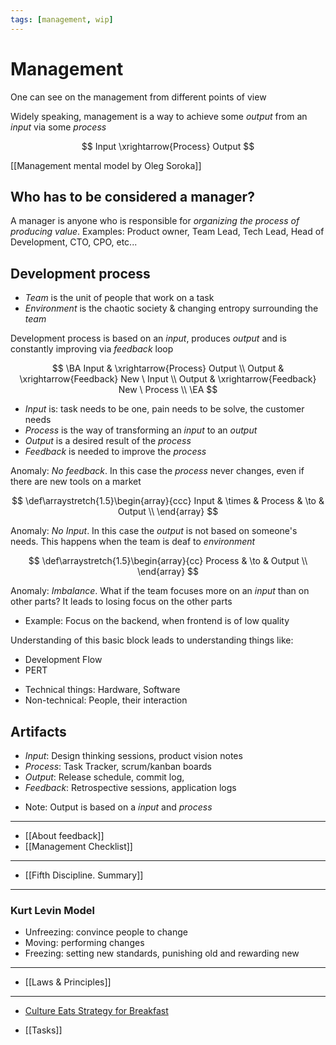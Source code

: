 ```yaml
---
tags: [management, wip]
---
```


# Management

One can see on the management from different points of view

Widely speaking, management is a way to achieve some *output* from an *input* via some *process*

$$
Input \xrightarrow{Process} Output
$$


[[Management mental model by Oleg Soroka]]

<!--
Examples:

$$
Customer \ Needs \xrightarrow{Development} Value \\
Produced \ Value \xrightarrow{Feedback} New \ Input \\
Produced \ Value \xrightarrow{Feedback} New \ Process \\
$$
-->

## Who has to be considered a manager?

A manager is anyone who is responsible for *organizing the process of producing value*. Examples: Product owner, Team Lead, Tech Lead, Head of Development, CTO, CPO, etc...

## Development process

- *Team* is the unit of people that work on a task
- *Environment* is the chaotic society & changing entropy surrounding the *team*


Development process is based on an *input*, produces *output* and is constantly improving via *feedback* loop

$$
\BA
	Input & \xrightarrow{Process} Output \\
	Output & \xrightarrow{Feedback} New \ Input \\
	Output & \xrightarrow{Feedback} New \ Process \\
\EA
$$

- *Input* is: task needs to be one, pain needs to be solve, the customer needs
- *Process* is the way of transforming an *input* to an *output*
- *Output* is a desired result of the *process*
- *Feedback* is needed to improve the *process*

Anomaly: *No feedback*. 
In this case the *process* never changes, even if there are new tools on a market


$$
\def\arraystretch{1.5}\begin{array}{ccc}
   Input & \times & Process & \to & Output \\ 
\end{array}
$$


Anomaly: *No Input*.
In this case the *output* is not based on someone's needs. This happens when the team is deaf to *environment*

$$
\def\arraystretch{1.5}\begin{array}{cc}
   Process & \to & Output \\ 
\end{array}
$$

Anomaly: *Imbalance*. What if the team focuses more on an *input* than on other parts? It leads to losing focus on the other parts

- Example: Focus on the backend, when frontend is of low quality

Understanding of this basic block leads to understanding things like:
- Development Flow
- PERT

* Technical things: Hardware, Software
* Non-technical: People, their interaction

## Artifacts

- *Input*: Design thinking sessions, product vision notes
- *Process*: Task Tracker, scrum/kanban boards
- *Output*: Release schedule, commit log, 
- *Feedback*: Retrospective sessions, application logs

* Note: Output is based on a *input* and *process*

---

- [[About feedback]]
- [[Management Checklist]]

---

- [[Fifth Discipline. Summary]]

---

### Kurt Levin Model

- Unfreezing: convince people to change
- Moving: performing changes
- Freezing: setting new standards, punishing old and rewarding new

---

- [[Laws & Principles]]

---

- [Culture Eats Strategy for Breakfast](https://www.managementcentre.co.uk/big-ideas/culture-eats-strategy-for-breakfast/)


- [[Tasks]]

<!--

- [[Queueing theory]]
- [[Theory of constraints]]
- [[Agile Development]]
- [[Kaizen]]
- [[Lean]]

---

- https://modernagile.org/
- https://management30.com/
- https://www.ontheagilepath.net/2017/01/noestimates-101-new-principles-for-software-development-presented-by-vasco-duarte.html
- https://basecamp.com/shapeup/webbook


## Mindshift Coursera
Небольшой конспект:

– Active learning подразумевает активную работу над материалом во время обучения. В универе лекторы не должны нудно читать много часов подряд, они должны давать студентам возможность работать с только что прочтенным материалом. Другой пример: можно много смотреть, как монтируется видео, но круче сразу после просмотра первого видео начать монтировать свое, чтобы включить эктив лернинг. \[Это похоже на learning by doing\]  
– Не стоит давать студентам решение: лучше натолкнуть их на него, не надо писать готовую формулу.  
– \[Осознал: записывать заметки видео-лекций — это тип активного обучения. Надо всегда записывать. Не стомт мчаться вперед, иначе будет обман самого себя\]  
– Для проверки знаний: закрываем книгу, выключаем видео. Пытаемся повторить. \[Пример с тем, как я делал игру на Юнити; без инструкции понимание терялось, значит проработал материал не до конца\]  
– Знания из других областей, могут помочь совершить прорыв в другой области. Пример: Эйнштейн; чел, открывший ДНК; чел, открывший хеликобактер.  
– Если вы ничего не знаете о предмете, то это не значит, что его нужно не изучать. Если ваш знакомый круто шарит в математике, а вы нет, то всё равно у вас может получиться найти более интересный способ решения, так как будут задействованы другие нейронные цепочки.  
– Важно делеть перерывы, чтобы переключаться из focused mode в diffused mode. \[Возможно вечеринки или поездки, которые полностью вырывают из текущей реальности, очень мощно активизируют diffused mode. Также как и тяжелые интенсивные тренировки.\]  
– Громкая и быстрая музыка может замедлять обучение, потому что мозг использует те же области для обработки языка.  
– Мы часто развиваем страсть к предмету, который нам изначально нравился. А нравился он нам, потому что легче давался. Из-за этого мы можем думать, что способы только в этом предмете, а в других нет.  
– Польза от плохой памяти — большая креативность, так как если память плохая, то это значит, что рабочие слоты высвобождаются слишком часто, а это ведет к круговороту мыслей, то есть к большей креативности.  
– У людей с плохой памятью больше мотивации придумыаать более изящные простые решения \[нужна ссыль на исследование\]  
– Медитация с фокусировкой на чем-то (мантры) тренирует focused mode, медитация без фокусировки тренирует diffused mode  
– Книга Procrastination Equation.  
– Memoization также важен для глубокого понимания материала, как и delibarate practice  
– Книга The new mood theropy. David Burns  
– Называем словом эмоции, которые сейчас испытываем. Это сместит мышление от эмоционального центра мозга к рациональной части  
– Примеры cognitive distortion: all or nothing thinking, magnification, overgeneralizing  
– Чтобы успокоиться, стоит определить и дать название каждой эмоции. Так всё это добро переместится в рациональную часть мозга  
– Используем позитивный рефрейминг, чтобы превращать негативные эмоции в позитивные и использовать их с пользой. Сфейлится где-то? Не огорчайся, используй это как опыт  
– Если человек лучше воспринимает инфу с помощью слуха, а не глаз, то обычно говорят, что надо преподносить ему аудиальную инфу. Но реальность такова, что надо использовать все виды восприятия. Самые популярные — это аудиальные и визуальные. Идеально, если подключены все: аудиальные, визуальные, кинестетические и read/write  
– Гугл запустили проект Аристотель, чтобы узнать, что больше всего влияет на успех команд (одинаковый бэкграунд, одинаковые интересы или что-то еще). Оказалось, что есть единственная причина успеха: psychological safety. Члены команды могли спокойно брать рискованные задачи и иногда фейлиться. Поощрение такого вело к успеху. Людям было комфортно просто быть собой.  
– Choose friends and coworkers who have have aspirations that fit into your goals. Это нужно так как окружение сильно влияет на серотонин. При низком серотонине будет печаль и низкие результаты.  
– Есть та работа, которую страстно желаешь, а есть та, которой зарабатываешь на жизнь. Не стоит отказываться от страстной работы, идеально начать использовать часть её в той, которой зарабатываем на жизнь. Кахаль хотел стать художником, но художники в то время были бедными, а отец говорил ему стать врачом. В итоге Кахаль стал врачом, а потом заюзал свою страсть к рисованию для создания эпичных схем в медицине.  
– Talant stack: когда много скилов складывается вместе и дают синергетический эффект. При чем скиллы могут быть средними, необязательно добираться до топ-уровня.  
– Развитие скилла обычно напоминает логарифмическую шкалу, а не линейную, поэтому учиться новому можно быстро. \[Тоже самое говорится в книжке Peak: Secrets from the New Science of Expertise\]  
– Нормальная история — полностью изменить работу на другую. Стоит всегда знать о трендах рынка, во время видеть свою стагнацию. Много крутанов из прошлого сменили свою работу, и их мозг стал только круче.  
– Возможно не стоит рассказывать другим людям о том, что учите новый скилл или хочется сменить работу. Лучше делать это тихо, чтобы не получить кучу мнений «как стоит поступить»  
– Не стоит слепо тратить кучу времени и денег, залезая в кредиты, только чтобы исполнить свою «мечту». Важно понимать даст ли это что-то в будущем. Многие про это не думают и потом оказываются в долгах или не могут найти работу  
– Свои плохие стороны надо рефреймить и учиться извлекать из них выгоду. Это важно, так как любая «плохая» сторона в комбинации с противоположностью может дать крутой эффект. Например, если naive dreamer найдет к себе в команду более практичного чувака, то вместе они смогут генерить и осуществлять всякие безумные крутые идеи.  
– Важно постоянно изучать что-то новое, чтобы новые нейроны не отмирали, а становились частью большей сети  
– То что не используется, то умрет \[поэтому важно узнавать новое и как-то это интегрировать в свою практику или картину мира, иначе это знание отомрет\]  
– Офлайн-образование страдает от отсутствия конкуренции среди преподов, у них нет мотивации соревноваться друг с другом. А профессора знают дофига, но могут не уметь объяснять просто. Также часто универы заточены под исследования, а не обучение. В онлайн-образовании преподы находятся в высоко конкурентной среде, так как как один и тот же материал можно преподнести по-разному.  
– Джек Тейлор выиграл в лотерею ужин с Уоренном Баффетом. Говорит, что Баффет такой крутой, потому что он non-stop reader: читает постоянно, поэтому качество принятия решений в жизни повышается. After a chance lunch with Mr. Buffett, I’ve dedicated years to studying what makes Warren and Charlie so successful. Although they were both blessed with exceptionally high IQs, I believe their astounding wisdom comes from reading so many damned books. Their real competitive advantage is that they’ve simply out-read everyone else. Want to be the smartest person in the room? It’s simple. Read more. It’s a truly egalitarian hack that’s available to any of us who dedicate the time.  
– Важно читать не только узкоспециализированные книги, но и на отвлеченные темы, чтобы формировать в мозгу новые метафоры и новые углы зрения. Это доп. ачифка по сравнению с ребятами, которые читают только книги по своей профессиональной теме.

https://www.facebook.com/100001591809296/posts/2423901961006174/

## Linkedin. Neuroscience of Learning

- Есть два типа Mindset: fixed vs growth (Dr. Carol Dweck)
- Fixed: либо ты крут в математике, либо нет. I got what I've got
- Growth: развитие мозга происходит до конца жизни
- Fixed mindset: companies that embrace, we score you, you're average, or you're better than average, and you're just compared to your peers, that's a fixed mindset
- Growth mindset: if you move the needle, if you improve, that's what we value. That's what we're going to evaluate you on.
- Мантра Growth mindset — слово yet. «Я не могу это делать пока»
- Bloom Hierarchy of Learning. How do you facilitate change in an organization? So I first teach people models of change. We know some things about how people change and how organizations change, I give them that. I want to make sure they actually understood it correctly. And then I want them to be able to apply it. I want them to be able to implement change with a team or a project that they're doing. Then I want them to know if it's not working, gosh there's a problem, it's not flowing as well as I thought, there seems to be an issue and make an adjustment. And perhaps, the model isn't an exact fit for their context. Maybe they need to tweak that model a little better, combine two models to make something really work. So getting creative, and then finally, once the change is implemented, they're going to need to determine the return on investment for that change. So we're working with all six levels of learning.
- Kolb's learning cycle. It says that there's a perception continuum and that goes from conceptual or abstract and idea a model, to concrete experience. You're actually having an experience with that. And then there's the processing continuum, which means that you may reflect on it or observe somebody else doing it. And then there's active experimentation, that you're playing with it a little bit. And then as a learning designer, what you want to do is walk people around the model so you want to make sure that they have opportunities to do reflection and abstract thinking. You want to make sure that they get to play with thinking and doing. You want to make sure that they get to play with doing and feeling. And also, feeling and watching. So when you're designing learning, you want to think about did I walk people through all of those opportunities.
- Фокусировка на чем-то включает гиппокамп. Это сигнал мозгу нажать на кнопку Record.
- Нельзя быть сфокусированным на двух вещах. Если кто-то параллельно слушает лекцию, и проверяет имэйл, он не сможет на 100% услышать лектора и на 100% правильно прочитать имэйлы.
- Если кто-то в команде сфоркусирован, а кто-то постоянно отвлекается, то это аффектит на всю команду.
- 20 минут — столько может работать гиппокамп в режиме фокусировки (речь только про intense focus).
- Мнемонические сокращения очень сильно помогают запомнить информацию. «orange zebras always bite dried fruit» →  «oomycetes, zygomycetes, ascomycetes»
- A-ha moment (инсайты) — это когда синапсы соединяются:

[https://s3-us-west-2.amazonaws.com/secure.notion-static.com/7e312e49-428e-48f4-abcb-d1b38bc43380/untitled](https://s3-us-west-2.amazonaws.com/secure.notion-static.com/7e312e49-428e-48f4-abcb-d1b38bc43380/untitled)

- Если a-ha moment произошел, то он не может быть потерян, он всегда будет с нами. Пример: картинка с «иллюзией», где изображены люди и кувшины (что-то одно сразу не видно) или девушка и старая леди (кого-то одного сразу не видно). Но как только замечаешь всех, происходит a-ha moment, и больше развидеть это невозможно.
- Когда мы проектируем процесс обучения (learning design, надо думать, как привести людей к таким инсайтам (a-ha moment)
- Песни сохраняются в мозгу навсегда, так как затрагивают огромную часть мозга. Музыку используют для восстановления мозга после повреждений.
- Миндалевидное тело (миндалина, amygdaloideum). If we smelled smoke right now, you know, like fire smoke, that would get us alert. If someone started to attack you, that would get you alert. If I told you you won the lottery, that would probably get you alert. So it takes in the stimuli and it kind of sorts for am I safe or am I in trouble, and if you're in trouble, it can kick off that fight-or-flight response, which is a really powerful reaction. It is attached to the hippocampus for a very important reason, which is if the environment gets stimulating, it says to the hippocampus, "This is important, remember this." Something's going down right now, and I might need you to remember this five years from now so I don't die next time, right? So it has this kind of survival mode which says if something's going down, hippocampus, make sure you're recording, which is why sometimes when you've had something happen, you can remember it with just crystal detail 'cause it got turned on.
- Состояние человека в момент обучения должно быть slightly positive. If I all told you you won the lottery, you would not be listening to my presentation right now. You'd be over-the-top excited and joyful, not focused. And if you felt physically threatened, scared, really stressed out, you also wouldn't be able to focus. So we know slightly positive is the sweet spot for good learning to happen.
- Positive feelings promote learning because activating the amygdala triggers the hippocampus to remain focused.
- if you can bring gratitude, mindfulness, or humor to anything you're doing in learning, you really just maximize the brain's potential to learn.
- Менять контекст — это круто для обучения
- Сон — супер-важен. While we're sleeping it's refiring the neural networks, and the hippocampus is actually making some decisions about what was relevant and what was irrelevant.
- All of this mainly happens during REM sleep, and the last hour of sleep is the most important, the hour right before we wake up is when most of this is happening. The goal here is to actually wake up naturally and how ever many hours that is for you, for some of us it's eight. For some of us it's 10. For some of us it's six, but you wanna be able to wake up without an alarm
- Strategy that maximise learning process: allow learners to interact with concepts in different contexts over a few days
- You want to give them opportunities to connect to maybe 3 different things in their brain: a memory, an idea, a piece of music, whatever. Hook onto as many schemas as you can. It's going to make that learning more robust.
- Get 3 retrievals in somewhere, with sleep in between and you're really going to maximize the learning.
- If you want to have somebody retain something for a year, you should revisit it every 3 months to keep that neural pathway coming back together.
- Если рассказываем что-то новое, то важно преподнести это с 3-х разных сторон. Пример на картинке:

![https://s3-us-west-2.amazonaws.com/secure.notion-static.com/4c7a6130-e2e7-4589-80d3-f66d394e40c7/Untitled.png](https://s3-us-west-2.amazonaws.com/secure.notion-static.com/4c7a6130-e2e7-4589-80d3-f66d394e40c7/Untitled.png)

- Brain creates a habit loop. So, a habit is something that we've done over and over so many times that it becomes routinized, and we don't have to think about it anymore.
- When we do it over and over again it gets taken out of the top part of the brain and put into the basal ganglia, which is the lower part of the brain, so it can run in the background without us thinking about it, freeing up our mind to do other things.
- Для появления новой привычки используем: важно взять за основу или как-то наладить связь со старой привычкой. Далее находим осязаемый сигнал cue (you gotta have a really clear act-now button that tells you to start the new behavior: visual or something you can hear, It's got to be something observable, not a feeling). Дальше разбиваем на супер-мелкие части, чтобы нельзя было зафейлиться (The second part of it is you have to break it into baby steps. It has to be broken into steps that are so small, you cannot fail). И финальная штука — награда.
- Для воспитания детей: the Kazdin Method of parenting, it came out of Yale University, is based on all of this habit stuff. And using positive motivation to create behavior change in children.
- Вопрос про то, круто ли записывать ручкой или на на планшете. Ответ — эволюционно человек круче всё распознает картинками и на ощупь. Our brain thinks in pictures. It doesn't think in squiggly lines that represent letters. So I always go back to what's my brains most natural state, thinking in pictures is probably more powerful than thinking in words. Doing something kinesthetic, moving parts of my neurons is tied to this whole neural system I have,

## Bloom Hierarchy of Learning

[https://s3-us-west-2.amazonaws.com/secure.notion-static.com/fdc6ff4d-ba40-425d-8517-49d102fd75f2/untitled](https://s3-us-west-2.amazonaws.com/secure.notion-static.com/fdc6ff4d-ba40-425d-8517-49d102fd75f2/untitled)

https://www.notion.so/Linkedin-Neuroscience-of-Learning-c7b27b7b4cb24bcca27a8088791f7050

- Курс: [https://www.linkedin.com/learning/the-neuroscience-of-learning](https://www.linkedin.com/learning/the-neuroscience-of-learning)
- [https://fs.blog/2015/03/carol-dweck-mindset/](https://fs.blog/2015/03/carol-dweck-mindset/)
- [https://journals.sagepub.com/doi/10.1177/0956797611419520](https://journals.sagepub.com/doi/10.1177/0956797611419520)
- [https://www.slideshare.net/MarianWilleke/cultivating-the-growth-mindset-in-the-organisation](https://www.slideshare.net/MarianWilleke/cultivating-the-growth-mindset-in-the-organisation)
- [https://en.wikipedia.org/wiki/Bloom's_taxonomy](https://en.wikipedia.org/wiki/Bloom%27s_taxonomy)
- [https://www.amazon.com/Hooked-How-Build-Habit-Forming-Products/dp/1591847788](https://www.amazon.com/Hooked-How-Build-Habit-Forming-Products/dp/1591847788)

-->
